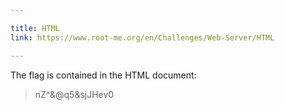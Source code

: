 ```yaml
---

title: HTML
link: https://www.root-me.org/en/Challenges/Web-Server/HTML

---
```


The flag is contained in the HTML document:

> nZ^&@q5&sjJHev0
